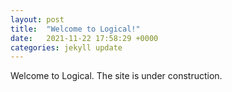 ```yaml
---
layout: post
title:  "Welcome to Logical!"
date:   2021-11-22 17:58:29 +0000
categories: jekyll update
---
```

Welcome to Logical. The site is under construction.


